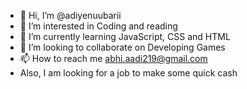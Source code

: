- 👋 Hi, I’m @adiyenuubarii
- 👀 I’m interested in Coding and reading
- 🌱 I’m currently learning JavaScript, CSS and HTML
- 💞️ I’m looking to collaborate on Developing Games
- 📫 How to reach me abhi.aadi219@gmail.com
- Also, I am looking for a job to make some quick cash

<!---
adiyenuubarii/adiyenuubarii is a ✨ special ✨ repository because its `README.md` (this file) appears on your GitHub profile.
You can click the Preview link to take a look at your changes.
--->
